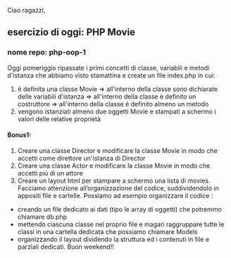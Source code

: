 Ciao ragazzi,
## esercizio di oggi: PHP Movie
### nome repo: php-oop-1
Oggi pomeriggio ripassate i primi concetti di classe, variabili e metodi d'istanza che abbiamo visto stamattina e create un file index.php in cui:
1. è definita una classe Movie
   => all'interno della classe sono dichiarate delle variabili d'istanza
   => all'interno della classe è definito un costruttore
   => all'interno della classe è definito almeno un metodo
2. vengono istanziati almeno due oggetti Movie e stampati a schermo i valori delle relative proprietà
#### Bonus1:
1. Creare una classe Director e modificare la classe Movie in modo che accetti come direttore un'istanza di Director
2. Creare una classe Actor e modificare la classe Movie in modo che accetti piú di un attore
3. Creare un layout html per stampare a schermo una lista di movies. Facciamo attenzione all’organizzazione del codice, suddividendolo in appositi file e cartelle. Possiamo ad esempio organizzare il codice : 
- creando un file dedicato ai dati (tipo le array di oggetti) che potremmo chiamare db.php
- mettendo ciascuna classe nel proprio file e magari raggruppare tutte le classi in una cartella dedicata che possiamo chiamare Models
- organizzando il layout dividendo la struttura ed i contenuti in file e parziali dedicati.
Buon weekend!!